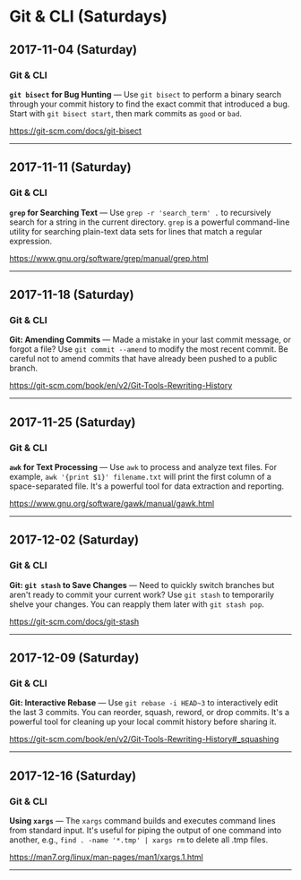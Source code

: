 # Git & CLI (Saturdays)

## 2017-11-04 (Saturday)

### Git & CLI
**`git bisect` for Bug Hunting** — Use `git bisect` to perform a binary search through your commit history to find the exact commit that introduced a bug. Start with `git bisect start`, then mark commits as `good` or `bad`.

https://git-scm.com/docs/git-bisect

---

## 2017-11-11 (Saturday)

### Git & CLI
**`grep` for Searching Text** — Use `grep -r 'search_term' .` to recursively search for a string in the current directory. `grep` is a powerful command-line utility for searching plain-text data sets for lines that match a regular expression.

https://www.gnu.org/software/grep/manual/grep.html

---

## 2017-11-18 (Saturday)

### Git & CLI
**Git: Amending Commits** — Made a mistake in your last commit message, or forgot a file? Use `git commit --amend` to modify the most recent commit. Be careful not to amend commits that have already been pushed to a public branch.

https://git-scm.com/book/en/v2/Git-Tools-Rewriting-History

---

## 2017-11-25 (Saturday)

### Git & CLI
**`awk` for Text Processing** — Use `awk` to process and analyze text files. For example, `awk '{print $1}' filename.txt` will print the first column of a space-separated file. It's a powerful tool for data extraction and reporting.

https://www.gnu.org/software/gawk/manual/gawk.html

---

## 2017-12-02 (Saturday)

### Git & CLI
**Git: `git stash` to Save Changes** — Need to quickly switch branches but aren't ready to commit your current work? Use `git stash` to temporarily shelve your changes. You can reapply them later with `git stash pop`.

https://git-scm.com/docs/git-stash

---

## 2017-12-09 (Saturday)

### Git & CLI
**Git: Interactive Rebase** — Use `git rebase -i HEAD~3` to interactively edit the last 3 commits. You can reorder, squash, reword, or drop commits. It's a powerful tool for cleaning up your local commit history before sharing it.

https://git-scm.com/book/en/v2/Git-Tools-Rewriting-History#_squashing

---

## 2017-12-16 (Saturday)

### Git & CLI
**Using `xargs`** — The `xargs` command builds and executes command lines from standard input. It's useful for piping the output of one command into another, e.g., `find . -name '*.tmp' | xargs rm` to delete all .tmp files.

https://man7.org/linux/man-pages/man1/xargs.1.html

---

